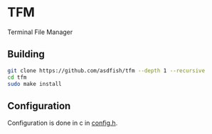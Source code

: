 # TFM
Terminal File Manager

## Building
~~~sh
git clone https://github.com/asdfish/tfm --depth 1 --recursive
cd tfm
sudo make install
~~~

## Configuration
Configuration is done in c in [config.h](./config.h).
